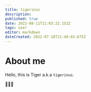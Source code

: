 ```yaml
---
title: tigerinus
description: 
published: true
date: 2022-08-11T11:03:22.152Z
tags: user
editor: markdown
dateCreated: 2022-07-18T21:49:03.675Z
---
```


# About me

Hello, this is Tiger a.k.a `tigerinus`.

👨🏻‍💻